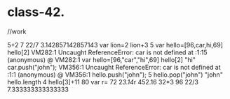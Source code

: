 # class-42.

//work

5+2
7
22/7
3.142857142857143
var lion=2
 lion+3
5
var hello=[96,car,hi,69]
hello[2]
VM282:1 Uncaught ReferenceError: car is not defined
    at <anonymous>:1:15
(anonymous) @ VM282:1
var hello=[96,"car","hi",69]
hello[2]
"hi"
car.push("john");
VM356:1 Uncaught ReferenceError: car is not defined
    at <anonymous>:1:1
(anonymous) @ VM356:1
hello.push("john");
5
hello.pop("john")
"john"
hello.length
4
hello[3]+11
80
var r= 72
2*3.14*r 
452.16
32*3
96
22/3
7.333333333333333
